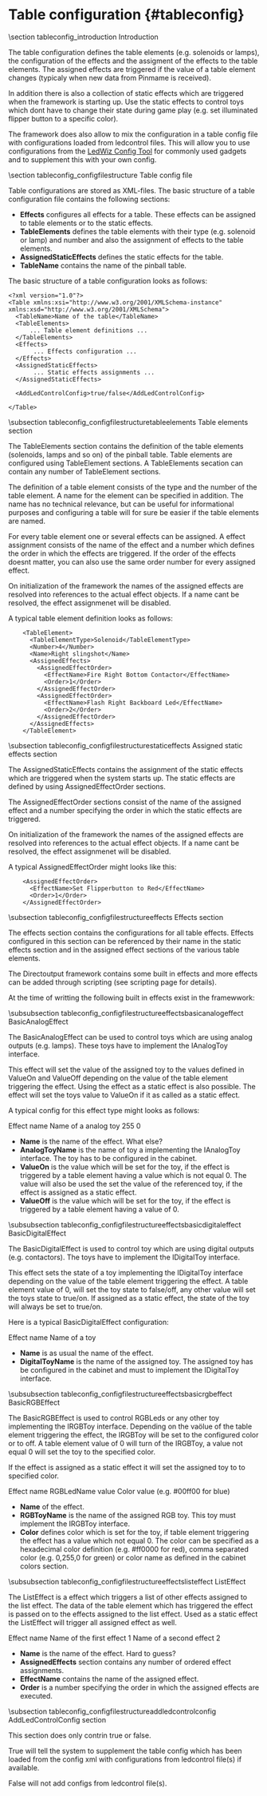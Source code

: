 ﻿Table configuration {#tableconfig}
===================

\section tableconfig_introduction Introduction

The table configuration defines the table elements (e.g. solenoids or lamps), the configuration of the effects and the assigment of the effects to the table elements. The assigned effects are triggered if the value of a table element changes (typicaly when new data from Pinmame is received).

In addition there is also a collection of static effects which are triggered when the framework is starting up. Use the static effects to control toys which dont have to change their state during game play (e.g. set illuminated flipper button to a specific color).

The framework does also allow to mix the configuration in a table config file with configurations loaded from ledcontrol files. This will allow you to use configurations from the <a href="http://vpuniverse.com/ledwiz/login.php">LedWiz Config Tool</a> for commonly used gadgets and to supplement this with your own config. 

\section tableconfig_configfilestructure Table config file 

Table configurations are stored as XML-files. The basic structure of a table configuration file contains the following sections:

* __Effects__ configures all effects for a table. These effects can be assigned to table elements or to the static effects. 
* __TableElements__ defines the table elements with their type (e.g. solenoid or lamp) and number and also the assignment of effects to the table elements. 
* __AssignedStaticEffects__ defines the static effects for the table.
* __TableName__ contains the name of the pinball table.

The basic structure of a table configuration looks as follows:

~~~~~~~~~~~~~{.xml}
<?xml version="1.0"?>
<Table xmlns:xsi="http://www.w3.org/2001/XMLSchema-instance" xmlns:xsd="http://www.w3.org/2001/XMLSchema">
  <TableName>Name of the table</TableName>
  <TableElements>
      ... Table element definitions ...
  </TableElements>
  <Effects>
       ... Effects configuration ...
  </Effects>
  <AssignedStaticEffects>
       ... Static effects assignments ...
  </AssignedStaticEffects>

  <AddLedControlConfig>true/false</AddLedControlConfig>

</Table>
~~~~~~~~~~~~~

\subsection tableconfig_configfilestructuretableelements Table elements section

The TableElements section contains the definition of the table elements (solenoids, lamps and so on) of the pinball table. Table elements are configured using TableElement sections. A TableElements secation can contain any number of TableElement sections.

The definition of a table element consists of the type and the number of the table element. A name for the element can be specified in addition. The name has no technical relevance, but can be useful for informational purposes and configuring a table will for sure be easier if the table elements are named.

For every table element one or several effects can be assigned. A effect assignment consists of the name of the effect and a number which defines the order in which the effects are triggered. If the order of the effects doesnt matter, you can also use the same order number for every assigned effect.

On initialization of the framework the names of the assigned effects are resolved into references to the actual effect objects. If a name cant be resolved, the effect assignmenet will be disabled.

A typical table element definition looks as follows:

~~~~~~~~~~~~~{.xml}
    <TableElement>
      <TableElementType>Solenoid</TableElementType>
      <Number>4</Number>
      <Name>Right slingshot</Name>
      <AssignedEffects>
        <AssignedEffectOrder>
          <EffectName>Fire Right Bottom Contactor</EffectName>
          <Order>1</Order>
        </AssignedEffectOrder>
        <AssignedEffectOrder>
          <EffectName>Flash Right Backboard Led</EffectName>
          <Order>2</Order>
        </AssignedEffectOrder>
      </AssignedEffects>
    </TableElement>
~~~~~~~~~~~~~

\subsection tableconfig_configfilestructurestaticeffects Assigned static effects section

The AssignedStaticEffects contains the assignment of the static effects which are triggered when the system starts up. The static effects are defined by using AssignedEffectOrder sections. 

The AssignedEffectOrder sections consist of the name of the assigned effect and a number specifying the order in which the static effects are triggered.

On initialization of the framework the names of the assigned effects are resolved into references to the actual effect objects. If a name cant be resolved, the effect assignmenet will be disabled.

A typical AssignedEffectOrder might looks like this:

~~~~~~~~~~~~~{.xml}
    <AssignedEffectOrder>
      <EffectName>Set Flipperbutton to Red</EffectName>
      <Order>1</Order>
    </AssignedEffectOrder>
~~~~~~~~~~~~~


\subsection tableconfig_configfilestructureeffects Effects section

The effects section contains the configurations for all table effects. Effects configured in this section can be referenced by their name in the static effects section and in the assigned effect sections of the various table elements.

The Directoutput framework contains some built in effects and more effects can be added through scripting (see scripting page for details). 

At the time of writting the following built in effects exist in the framewwork:

\subsubsection tableconfig_configfilestructureeffectsbasicanalogeffect BasicAnalogEffect

The BasicAnalogEffect can be used to control toys which are using analog outputs (e.g. lamps). These toys have to implement the IAnalogToy interface.

This effect will set the value of the assigned toy to the values defined in ValueOn and ValueOff depending on the value of the table element triggering the effect. Using the effect as a static effect is also possible. The effect will set the toys value to ValueOn if it as called as a static effect.

A typical config for this effect type might looks as follows:

<BasicAnalogEffect>
  <Name>Effect name</Name>
  <AnalogToyName>Name of a analog toy</AnalogToyName>
  <ValueOn>255</ValueOn>
  <ValueOff>0</ValueOff>
</BasicAnalogEffect>

* __Name__ is the name of the effect. What else?
* __AnalogToyName__ is the name of toy a implementing the IAnalogToy interface. The toy has to be configured in the cabinet.
* __ValueOn__ is the value which will be set for the toy, if the effect is triggered by a table element having a value which is not equal 0. The value will also be used the set the value of the referenced toy, if the effect is assigned as a static effect. 
* __ValueOff__ is the value which will be set for the toy, if the effect is triggered by a table element having a value of 0.

\subsubsection tableconfig_configfilestructureeffectsbasicdigitaleffect BasicDigitalEffect

The BasicDigitalEffect is used to control toy which are using digital outputs (e.g. contactors). The toys have to implement the IDigitalToy interface.

This effect sets the state of a toy implementing the IDigitalToy interface depending on the value of the table element triggering the effect. A table element value of 0, will set the toy state to false/off, any other value will set the toys state to true/on. If assigned as a static effect, the state of the toy will always be set to true/on.

Here is a typical BasicDigitalEffect configuration:

<BasicDigitalEffect>
  <Name>Effect name</Name>
  <DigitalToyName>Name of a toy</DigitalToyName>
</BasicDigitalEffect>

* __Name__ is as usual the name of the effect.
* __DigitalToyName__ is the name of the assigned toy. The assigned toy has be configured in the cabinet and must to implement the IDigitalToy interface.

\subsubsection tableconfig_configfilestructureeffectsbasicrgbeffect BasicRGBEffect

The BasicRGBEffect is used to control RGBLeds or any other toy implementing the IRGBToy interface. Depending on the vaölue of the table element triggering the effect, the IRGBToy will be set to the configured color or to off. A table element value of 0 will turn of the IRGBToy, a value not equal 0 will set the toy to the specified color.

If the effect is assigned as a static effect it will set the assigned toy to to specified color.

<BasicRGBEffect>
  <Name>Effect name</Name>
  <RGBToyName>RGBLedName value</RGBToyName>
  <Color>Color value (e.g. #00ff00 for blue)</Color>
</BasicRGBEffect>

* __Name__ of the effect. 
* __RGBToyName__ is the name of the assigned RGB toy. This toy must implement the IRGBToy interface.
* __Color__  defines color which is set for the toy, if table element triggering the effect has a value which not equal 0. The color can be specified as a hexadecimal color definition (e.g. \#ff0000 for red), comma separated color (e.g. 0,255,0 for green) or color name as defined in the cabinet colors section.

\subsubsection tableconfig_configfilestructureeffectslisteffect ListEffect

The ListEffect is a effect which triggers a list of other effects assigned to the list effect. The data of the table element which has triggered the effect is passed on to the effects assigned to the list effect.
Used as a static effect the ListEffect will trigger all assigned effect as well.


<ListEffect>
  <Name>Effect name</Name>
  <AssignedEffects>
    <AssignedEffectOrder>
      <EffectName>Name of the first effect</EffectName>
      <Order>1</Order>
    </AssignedEffectOrder>
    <AssignedEffectOrder>
      <EffectName>Name of a second effect</EffectName>
      <Order>2</Order>
    </AssignedEffectOrder>
  </AssignedEffects>
</ListEffect>

* __Name__ is the name of the effect. Hard to guess?
* __AssignedEffects__ section contains any number of ordered effect assignments.
* __EffectName__ contains the name of the assigned effect.
* __Order__ is a number specifying the order in which the assigned effects are executed.


\subsection tableconfig_configfilestructureaddledcontrolconfig AddLedControlConfig section

This section does only contrin true or false.

True will tell the system to supplement the table config which has been loaded from the config xml with configurations from ledcontrol file(s) if available.

False will not add configs from ledcontrol file(s).